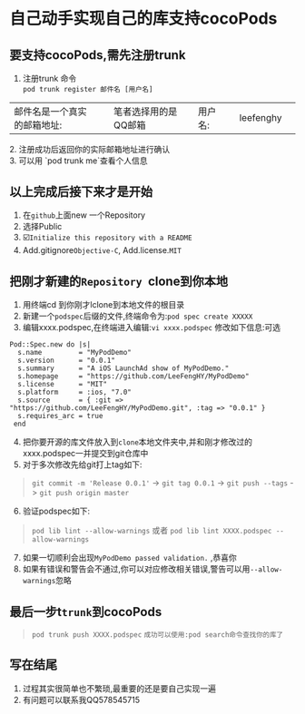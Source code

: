 # 自己动手实现自己的库支持cocoPods

## 要支持cocoPods,需先注册trunk

1. 注册trunk 命令<br />
`pod trunk register 邮件名 [用户名]` <br/>
<table>
<tr>
<td>邮件名是一个真实的邮箱地址:<td>
<td>笔者选择用的是QQ邮箱<td>
<td>用户名:<td>
<td>leefenghy<td>
<tr/>

<table/>
2. 注册成功后返回你的实际邮箱地址进行确认<br />
3. 可以用 `pod trunk me`查看个人信息<br />


## 以上完成后接下来才是开始

1. 在`github`上面new 一个Repository<br />
2. 选择Public<br />
3. ☑️`Initialize this repository with a README`<br />
4. Add.gitignore`Objective-C`, Add.license.`MIT`<br />

## 把刚才新建的`Repository `clone到你本地
1. 用终端cd 到你刚才lclone到本地文件的根目录<br />
2. 新建一个`podspec`后缀的文件,终端命令为:`pod spec create XXXXX`<br />
3. 编辑xxxx.podspec,在终端进入编辑:`vi xxxx.podspec` 修改如下信息:可选<br />
```objc
Pod::Spec.new do |s|
  s.name         = "MyPodDemo"
  s.version      = "0.0.1"
  s.summary      = "A iOS LaunchAd show of MyPodDemo."
  s.homepage     = "https://github.com/LeeFengHY/MyPodDemo"
  s.license      = "MIT"
  s.platform     = :ios, "7.0"
  s.source       = { :git => "https://github.com/LeeFengHY/MyPodDemo.git", :tag => "0.0.1" }
  s.requires_arc = true
 end
```
4. 把你要开源的库文件放入到`clone`本地文件夹中,并和刚才修改过的xxxx.podspec一并提交到git仓库中<br />
5. 对于多次修改先给git打上tag如下:<br />
> `git commit -m 'Release 0.0.1'` -> `git tag 0.0.1` -> `git push --tags` -> `git push origin master`
6. 验证podspec如下:<br />
> `pod lib lint --allow-warnings` 或者 `pod lib lint XXXX.podspec --allow-warnings`
7. 如果一切顺利会出现`MyPodDemo passed validation.` ,恭喜你<br />
8. 如果有错误和警告会不通过,你可以对应修改相关错误,警告可以用`--allow-warnings`忽略<br />

## 最后一步t`trunk`到cocoPods
> `pod trunk push XXXX.podspec`
> `成功可以使用:pod search命令查找你的库了`

## 写在结尾
1. 过程其实很简单也不繁琐,最重要的还是要自己实现一遍
2. 有问题可以联系我QQ578545715

